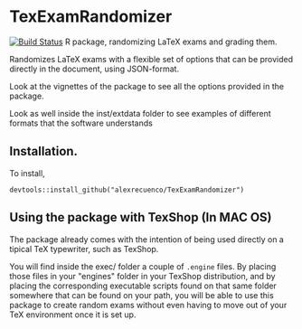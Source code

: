# TexExamRandomizer
[![Build Status](https://travis-ci.org/alexrecuenco/TexExamRandomizer.svg?branch=master)](https://travis-ci.org/alexrecuenco/TexExamRandomizer)
R package, randomizing LaTeX exams and grading them. 

Randomizes LaTeX exams with a flexible set of options that can be provided directly in the document, using JSON-format. 

Look at the vignettes of the package to see all the options provided in the package.

Look as well inside the inst/extdata folder to see examples of different formats that the software understands

## Installation.

To install, 

    devtools::install_github("alexrecuenco/TexExamRandomizer")
    
## Using the package with TexShop (In MAC OS)


The package already comes with the intention of being used directly on a tipical TeX typewriter, such as TexShop. 

You will find inside the exec/ folder a couple of `.engine` files. 
By placing those files in your "engines" folder in your TexShop distribution, 
and by placing the corresponding executable scripts found on that same folder somewhere that can be found on your path, 
you will be able to use this package to create random exams without even having to move out of your TeX environment once it is set up.


